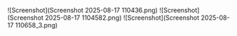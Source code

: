 ![Screenshot](Screenshot 2025-08-17 110436.png)
![Screenshot](Screenshot 2025-08-17 1104582.png)
![Screenshot](Screenshot 2025-08-17 110658_3.png)